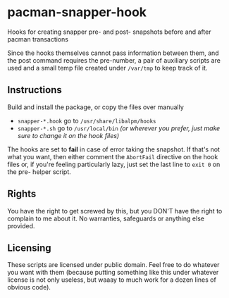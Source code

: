 pacman-snapper-hook
===

Hooks for creating snapper pre- and post- snapshots before and after pacman transactions

Since the hooks themselves cannot pass information between them, and the post command requires the pre-number, a pair of auxiliary scripts are used and a small temp file created under `/var/tmp` to keep track of it.

Instructions
---

Build and install the package, or copy the files over manually

 - `snapper-*.hook` go to `/usr/share/libalpm/hooks`
 - `snapper-*.sh` go to `/usr/local/bin` *(or wherever you prefer, just make sure to change it on the hook files)*

The hooks are set to **fail** in case of error taking the snapshot. If that's not what you want, then either comment the `AbortFail` directive on the hook files or, if you're feeling particularly lazy, just set the last line to `exit 0` on the pre- helper script.

Rights
---

You have the right to get screwed by this, but you DON'T have the right to complain to me about it. No warranties, safeguards or anything else provided.

Licensing
---

These scripts are licensed under public domain. Feel free to do whatever you want with them (because putting something like this under whatever license is not only useless, but waaay to much work for a dozen lines of obvious code).

